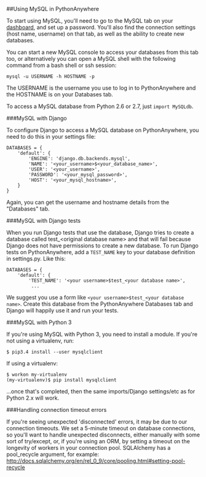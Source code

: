 
<!--
.. title: Using MySQL
.. slug: UsingMySQL
.. date: 2015-05-13 14:35:28 UTC+01:00
.. tags:
.. category:
.. link:
.. description:
.. type: text
-->





##Using MySQL in PythonAnywhere


To start using MySQL, you'll need to go to the MySQL tab on your [dashboard](https://www.pythonanywhere.com/dashboard/), and set up a password. You'll also find the connection settings (host name, username) on that tab, as well as the ability to create new databases. 

You can start a new MySQL console to access your databases from this tab too, or alternatively you can open a MySQL shell with the following command from a bash shell or ssh session: 

    mysql -u USERNAME -h HOSTNAME -p


The USERNAME is the username you use to log in to PythonAnywhere and the HOSTNAME is on your Databases tab. 

To access a MySQL database from Python 2.6 or 2.7, just `import MySQLdb`. 


###MySQL with Django


To configure Django to access a MySQL database on PythonAnywhere, you need to do this in your settings file: 

    DATABASES = {
        'default': {
            'ENGINE': 'django.db.backends.mysql',
            'NAME': '<your_username>$<your_database_name>',
            'USER': '<your_username>',
            'PASSWORD': '<your_mysql_password>',
            'HOST': '<your_mysql_hostname>',
        }
    }


Again, you can get the username and hostname details from the "Databases" tab. 


###MySQL with Django tests


When you run Django tests that use the database, Django tries to create a database called test_&lt;original database name&gt; and that will fail because Django does not have permissions to create a new database. To run Django tests on PythonAnywhere, add a `TEST_NAME` key to your database definition in settings.py. Like this: 

    DATABASES = {
        'default': {
            'TEST_NAME': '<your username>$test_<your database name>',
             ...


We suggest you use a form like `<your username>$test_<your database name>`. Create this database from the PythonAnywhere Databases tab and Django will happily use it and run your tests. 


###MySQL with Python 3


If you're using MySQL with Python 3, you need to install a module. If you're not using a virtualenv, run: 

    $ pip3.4 install --user mysqlclient


If using a virtualenv: 

    $ workon my-virtualenv
    (my-virtualenv)$ pip install mysqlclient


...once that's completed, then the same imports/Django settings/etc as for Python 2.x will work. 


###Handling connection timeout errors


If you're seeing unexpected 'disconnected' errors, it may be due to our connection timeouts. We set a 5-minute timeout on database connections, so you'll want to handle unexpected disconnects, either manually with some sort of try/except, or, if you're using an ORM, by setting a timeout on the longevity of workers in your connection pool. SQLAlchemy has a pool_recycle argument, for example: <http://docs.sqlalchemy.org/en/rel_0_9/core/pooling.html#setting-pool-recycle>
